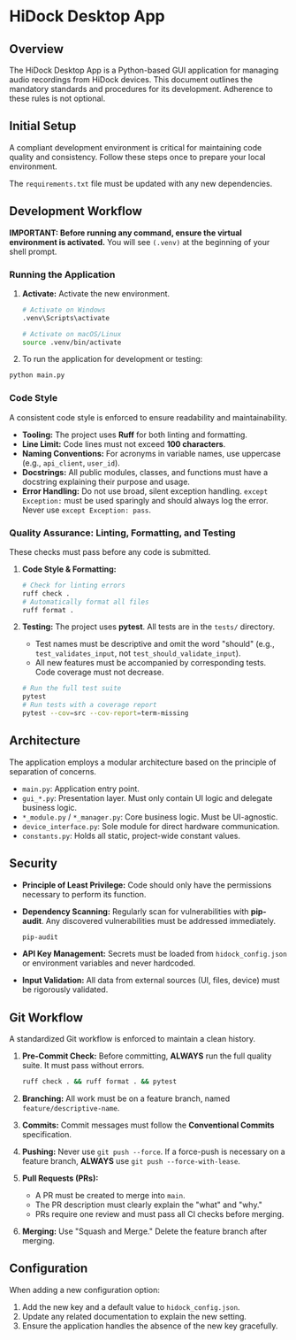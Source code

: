 # HiDock Desktop App

## Overview

The HiDock Desktop App is a Python-based GUI application for managing audio recordings from HiDock devices. This document outlines the mandatory standards and procedures for its development. Adherence to these rules is not optional.

## Initial Setup

A compliant development environment is critical for maintaining code quality and consistency. Follow these steps once to prepare your local environment.

The `requirements.txt` file must be updated with any new dependencies.

## Development Workflow

**IMPORTANT: Before running any command, ensure the virtual environment is activated.** You will see `(.venv)` at the beginning of your shell prompt.

### Running the Application

1. **Activate:** Activate the new environment.

   ```bash
   # Activate on Windows
   .venv\Scripts\activate

   # Activate on macOS/Linux
   source .venv/bin/activate
   ```

2. To run the application for development or testing:

```bash
python main.py
```

### Code Style

A consistent code style is enforced to ensure readability and maintainability.

- **Tooling:** The project uses **Ruff** for both linting and formatting.
- **Line Limit:** Code lines must not exceed **100 characters**.
- **Naming Conventions:** For acronyms in variable names, use uppercase (e.g., `api_client`, `user_id`).
- **Docstrings:** All public modules, classes, and functions must have a docstring explaining their purpose and usage.
- **Error Handling:** Do not use broad, silent exception handling. `except Exception:` must be used sparingly and should always log the error. Never use `except Exception: pass`.

### Quality Assurance: Linting, Formatting, and Testing

These checks must pass before any code is submitted.

1. **Code Style & Formatting:**

   ```bash
   # Check for linting errors
   ruff check .
   # Automatically format all files
   ruff format .
   ```

2. **Testing:** The project uses **pytest**. All tests are in the `tests/` directory.

   - Test names must be descriptive and omit the word "should" (e.g., `test_validates_input`, not `test_should_validate_input`).
   - All new features must be accompanied by corresponding tests. Code coverage must not decrease.

   ```bash
   # Run the full test suite
   pytest
   # Run tests with a coverage report
   pytest --cov=src --cov-report=term-missing
   ```

## Architecture

The application employs a modular architecture based on the principle of separation of concerns.

- `main.py`: Application entry point.
- `gui_*.py`: Presentation layer. Must only contain UI logic and delegate business logic.
- `*_module.py` / `*_manager.py`: Core business logic. Must be UI-agnostic.
- `device_interface.py`: Sole module for direct hardware communication.
- `constants.py`: Holds all static, project-wide constant values.

## Security

- **Principle of Least Privilege:** Code should only have the permissions necessary to perform its function.
- **Dependency Scanning:** Regularly scan for vulnerabilities with **pip-audit**. Any discovered vulnerabilities must be addressed immediately.

  ```bash
  pip-audit
  ```

- **API Key Management:** Secrets must be loaded from `hidock_config.json` or environment variables and never hardcoded.
- **Input Validation:** All data from external sources (UI, files, device) must be rigorously validated.

## Git Workflow

A standardized Git workflow is enforced to maintain a clean history.

1. **Pre-Commit Check:** Before committing, **ALWAYS** run the full quality suite. It must pass without errors.

   ```bash
   ruff check . && ruff format . && pytest
   ```

2. **Branching:** All work must be on a feature branch, named `feature/descriptive-name`.
3. **Commits:** Commit messages must follow the **Conventional Commits** specification.
4. **Pushing:** Never use `git push --force`. If a force-push is necessary on a feature branch, **ALWAYS** use `git push --force-with-lease`.
5. **Pull Requests (PRs):**
   - A PR must be created to merge into `main`.
   - The PR description must clearly explain the "what" and "why."
   - PRs require one review and must pass all CI checks before merging.
6. **Merging:** Use "Squash and Merge." Delete the feature branch after merging.

## Configuration

When adding a new configuration option:

1. Add the new key and a default value to `hidock_config.json`.
2. Update any related documentation to explain the new setting.
3. Ensure the application handles the absence of the new key gracefully.

